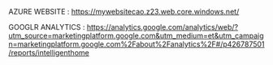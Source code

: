 AZURE WEBSITE : https://mywebsitecao.z23.web.core.windows.net/


GOOGLR ANALYTICS : https://analytics.google.com/analytics/web/?utm_source=marketingplatform.google.com&utm_medium=et&utm_campaign=marketingplatform.google.com%2Fabout%2Fanalytics%2F#/p426787501/reports/intelligenthome
